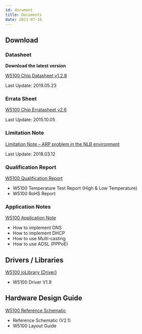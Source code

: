 ```yaml
---
id: document
title: Documents
date: 2021-07-16
---
```


## Download 

### Datasheet

**Download the latest version**

<a href="/img/products/w5100/W5100_DS_V128E.pdf" target="_blank">W5100 Chip Datasheet v1.2.8</a>

Last Update: 2019.05.23

### Errata Sheet

<a href="/img/products/w5100/3150Aplus_5100_ES_V260E.pdf" target="_blank">W5100 Chip Erratasheet v2.6</a>

Last Update: 2015.10.05

### Limitation Note

<a href="/img/products/w7500/w7500_arp_problem_in_the_nlb.pdf" target="_blank">Limitation Note – ARP problem in the NLB environment</a>

Last Update: 2018.03.12

### Qualification Report

<a href="/img/products/w5100/W5100_qual_report.zip" target="_blank">W5100 Qualification Report</a>

- W5100 Temperature Test Report (High & Low Temperature)
- W5100 RoHS Report

### Application Notes

<a href="/img/products/w5100/W5100_Application_Note.zip" target="_blank">W5100 Application Note</a>

- How to implement DNS
- How to implement DHCP
- How to use Multi-casting
- How to use ADSL (PPPoE)

## Drivers / Libraries

[W5100 ioLibrary (Driver)](https://github.com/Wiznet/ioLibrary_Driver)

- W5100 Driver V1.9

## Hardware Design Guide

<a href="/img/products/w5100/w5100_hardware.zip" target="_blank">W5100 Reference Schematic</a>

- Reference Schematic (V2.1)
- W5100 Layout Guide